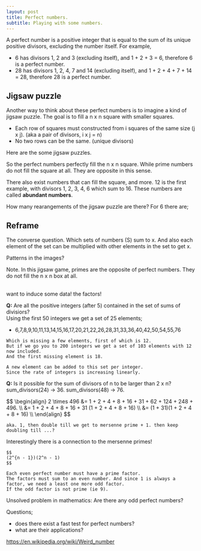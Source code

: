 ```yaml
---
layout: post
title: Perfect numbers.
subtitle: Playing with some numbers.
---
```


<p>
A perfect number is a positive integer that is equal 
to the sum of its unique positive divisors, excluding the number itself. 
For example, 

- 6 has divisors 1, 2 and 3 (excluding itself), and 1 + 2 + 3 = 6, therefore 6 is a perfect number. 
- 28 has divisors 1, 2, 4, 7 and 14 (excluding itself), and 1 + 2 + 4 + 7 + 14 = 28, therefore 28 is a perfect number.

</p>
<h2>
    Jigsaw puzzle
</h2>
<p>
    Another way to think about these perfect numbers is to imagine a kind of jigsaw puzzle.
    The goal is to fill a n x n square with smaller squares. 
    <ul>
    <li> Each row of squares must constructed from i squares of the same size (j x j). (aka a pair of divisors, i x j = n)</li>
    <li> No two rows can be the same. (unique divisors)</li>
    </ul>
</p>

Here are the some jigsaw puzzles.

<div>
    <canvas id="2"></canvas>
    <canvas id="3"></canvas>
    <canvas id="4"></canvas>
    <canvas id="5"></canvas>
    <canvas id="6"></canvas>
    <canvas id="7"></canvas>
    <canvas id="8"></canvas>
    <canvas id="9"></canvas>
    <canvas id="10"></canvas>
    <canvas id="11"></canvas>
    <canvas id="12"></canvas>
    <canvas id="13"></canvas>
    <canvas id="14"></canvas>
</div>

So the perfect numbers perfectly fill the n x n square.
While prime numbers do not fill the square at all.
They are opposite in this sense.

There also exist numbers that can fill the square, and more.
12 is the first example, with divisors 1, 2, 3, 4, 6 which sum to 16.
These numbers are called __abundant numbers__.





How many rearangements of the jigsaw puzzle are there?
For 6 there are;

<div>
    <canvas id="6.1"></canvas>
    <canvas id="6.2"></canvas>
    <canvas id="6.3"></canvas>
    <canvas id="6.4"></canvas>
    <canvas id="6.5"></canvas>
    <canvas id="6.6"></canvas>
</div>


<h2>
    Reframe
</h2>
<p>
    The converse question. Which sets of numbers (S) sum to x. 
    And also each element of the set can be multiplied with other elements in the set to get x. 
</p>

Patterns in the images?
<div>
    <canvas id="6.1"></canvas>
    <canvas id="28"></canvas>
    <canvas id="496"></canvas>

</div>

Note.
In this jigsaw game, primes are the opposite of perfect numbers.
They do not fill the n x n box at all.
<br>
<br>
<canvas id="48"></canvas>

want to induce some data!
the factors!

<p>
    <b>Q:</b>
    Are all the positive integers (after 5) contained in the set of sums of divisiors?
    <br>
    Using the first 50 integers we get a set of 25 elements;
    <ul>
    <li> 6,7,8,9,10,11,13,14,15,16,17,20,21,22,26,28,31,33,36,40,42,50,54,55,76</li>  
    </ul>

    Which is missing a few elements, first of which is 12.
    But if we go you to 200 integers we get a set of 103 elements with 12 now included.
    And the first missing element is 18.

    A new element can be added to this set per integer.
    Since the rate of integers is increasing linearly.

</p>

<p>
    <b>Q:</b>
    Is it possible for the sum of divisors of n to be larger than 2 x n?
    sum_divisors(24) -> 36.
    sum_divisors(48) -> 76.
    <br>

</p>

<p>
    $$
    \begin{align}
    2 \times 496 &= 1 + 2 + 4 + 8 + 16 + 31 + 62 + 124 + 248 + 496. \\
    &= 1 + 2 + 4 + 8 + 16 + 31 (1 + 2 + 4 + 8 + 16) \\
    &= (1 + 31)(1 + 2 + 4 + 8 + 16) \\
    \end{align}
    $$
    
    
    aka. 1, then double till we get to mersenne prime + 1. then keep doubling till ...?


</p>

<p>
    Interestingly there is a connection to the mersenne primes!<br>

    $$
    (2^{n - 1})(2^n - 1)
    $$

    Each even perfect number must have a prime factor.
    The factors must sum to an even number. And since 1 is always a factor, we need a least one more odd factor.
    If the odd factor is not prime (ie 9).
</p>

Unsolved problem in mathematics:
Are there any odd perfect numbers?

Questions;

- does there exist a fast test for perfect numbers?
- what are their applications?

https://en.wikipedia.org/wiki/Weird_number

<script src="{{base.url}}/assets/perfect-numbers/canvas.js"></script>